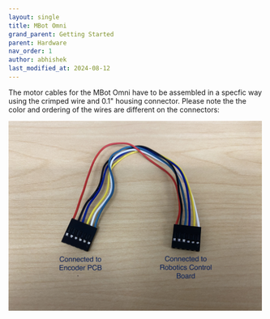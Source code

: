 ```yaml
---
layout: single
title: MBot Omni
grand_parent: Getting Started
parent: Hardware
nav_order: 1
author: abhishek
last_modified_at: 2024-08-12
---
```


The motor cables for the MBot Omni have to be assembled in a specfic way using the crimped wire and 0.1" housing connector. Please note the the color and ordering of the wires are different on the connectors:


 <a class="image-link" href="/assets/images/hardware/omni/bottomPlate/3.jpg">
    <img src="/assets/images/hardware/omni/motorcableomni.jpg" alt="" style="max-width:500px;"/>
    </a>

